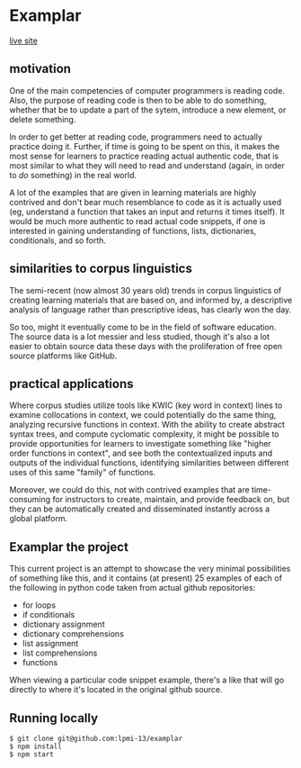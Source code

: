 # Examplar

[live site](https://examplar-code.netlify.app)

## motivation

One of the main competencies of computer programmers is reading code. Also, the purpose of reading code is then to be able to do something, whether that be to update a part of the sytem, introduce a new element, or delete something.

In order to get better at reading code, programmers need to actually practice doing it. Further, if time is going to be spent on this, it makes the most sense for learners to practice reading actual authentic code, that is most similar to what they will need to read and understand (again, in order to *do* something) in the real world.

A lot of the examples that are given in learning materials are highly contrived and don't bear much resemblance to code as it is actually used (eg, understand a function that takes an input and returns it times itself). It would be much more authentic to read actual code snippets, if one is interested in gaining understanding of functions, lists, dictionaries, conditionals, and so forth.

## similarities to corpus linguistics

The semi-recent (now almost 30 years old) trends in corpus linguistics of creating learning materials that are based on, and informed by, a descriptive analysis of language rather than prescriptive ideas, has clearly won the day.

So too, might it eventually come to be in the field of software education. The source data is a lot messier and less studied, though it's also a lot easier to obtain source data these days with the proliferation of free open source platforms like GitHub.

## practical applications

Where corpus studies utilize tools like KWIC (key word in context) lines to examine collocations in context, we could potentially do the same thing, analyzing recursive functions in context. With the ability to create abstract syntax trees, and compute cyclomatic complexity, it might be possible to provide opportunities for learners to investigate something like "higher order functions in context", and see both the contextualized inputs and outputs of the individual functions, identifying similarities between different uses of this same "family" of functions.

Moreover, we could do this, not with contrived examples that are time-consuming for instructors to create, maintain, and provide feedback on, but they can be automatically created and disseminated instantly across a global platform.

## Examplar the project

This current project is an attempt to showcase the very minimal possibilities of something like this, and it contains (at present) 25 examples of each of the following in python code taken from actual github repositories:

- for loops
- if conditionals
- dictionary assignment
- dictionary comprehensions
- list assignment
- list comprehensions
- functions

When viewing a particular code snippet example, there's a like that will go directly to where it's located in the original github source.

## Running locally

```
$ git clone git@github.com:lpmi-13/examplar
$ npm install
$ npm start
```
 
